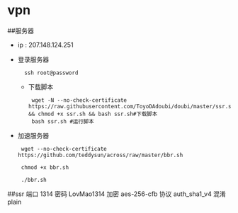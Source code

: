 
#   vpn


##服务器
* ip   : 207.148.124.251
* 登录服务器
  		
  		ssh root@password
  		
  * 下载脚本
  
  		 wget -N --no-check-certificate https://raw.githubusercontent.com/ToyoDAdoubi/doubi/master/ssr.sh && chmod +x ssr.sh && bash ssr.sh#下载脚本
  		 bash ssr.sh #运行脚本
  		 
*  加速服务器

		wget --no-check-certificate https://github.com/teddysun/across/raw/master/bbr.sh
		
		chmod +x bbr.sh
		
		./bbr.sh
 

##ssr
端口 1314
密码 LovMao1314
加密 aes-256-cfb
协议 auth_sha1_v4
 混淆          plain
 

 
 

